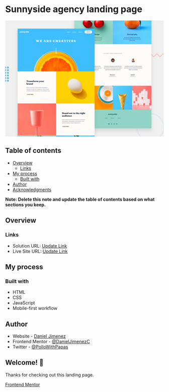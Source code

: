 # Sunnyside agency landing page

![Design preview for the Sunnyside agency landing page](./design/desktop-preview.jpg)

## Table of contents

- [Overview](#overview)
  - [Links](#links)
- [My process](#my-process)
  - [Built with](#built-with)
- [Author](#author)
- [Acknowledgments](#acknowledgments)

**Note: Delete this note and update the table of contents based on what sections you keep.**

## Overview

### Links

- Solution URL: [Update Link](https://github.com/DanielJimenezC/sunnyside)
- Live Site URL: [Update Link](https://your-live-site-url.com)

## My process

### Built with

- HTML
- CSS
- JavaScript
- Mobile-first workflow

## Author

- Website - [Daniel Jimenez](https://www.daniel-jimenez.tech)
- Frontend Mentor - [@DanielJimenezC](https://www.frontendmentor.io/profile/DanielJimenezC)
- Twitter - [@PolloWithPapas](https://twitter.com/PolloWithPapas)

## Welcome! 👋

Thanks for checking out this landing page.

[Frontend Mentor](https://www.frontendmentor.io)